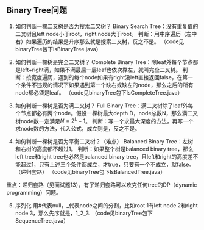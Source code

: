 ## Binary Tree问题
1. 如何判断一棵二叉树是否为搜索二叉树？
Binary Search Tree：没有重复值的二叉树且left node小于root，right node大于root。
判断：用中序遍历（左中右）如果遍历的结果是升序那么就是搜索二叉树，反之不是。
（code见binaryTree包下IsBinaryTree.java）

2. 如何判断一棵树是完全二叉树？
Complete Binary Tree：除leaf外每个节点都是left+right满，如果不满最后一层leaf也依次靠左，就叫完全二叉树。
判断：按宽度遍历，遇到的每个node如果有right没left直接返回false，在第一个条件不违规的情况下如果遇到第一个缺右或缺左的node，那么之后的所有node都必须是leaf。
（code见binaryTree包下IsCompleteTree.java）

3. 如何判断一棵树是否为满二叉树？
Full Binary Tree：满二叉树除了leaf外每个节点都必有两个node。假设一棵树最大depth D，node总数N，那么满二叉树node数一定满足$N = 2^L - 1$。
判断：写一个求最大深度的方法，再写一个求node数的方法，代入公式，成立则是，反之不是。

4. 如何判断一棵树是否为平衡二叉树？（难点）
Balanced Binary Tree：左树和右树的高度都不超过1。
判断：如果整个树是balanced binary tree，那么left tree和right tree也必然是balanced binary tree，且left和right的高度差不能超过1，只有上述三个条件都成立，才true，只要有一个不成立，就false。（递归套路）
（code见binaryTree包下IsBalancedTree.java）

重点：递归套路（见面试题13），有了递归套路可以攻克任何tree的DP（dynamic programming）问题。

5. 序列化
用#代表null，_代表node之间的分割，比如root 1有left node 2和right node 3，那么先序就是，1_2_3.
（code见binaryTree包下SequenceTree.java）